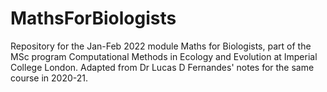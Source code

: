 # MathsForBiologists
Repository for the Jan-Feb 2022 module Maths for Biologists, part of the MSc program Computational Methods in Ecology and Evolution at Imperial College London. Adapted from Dr Lucas D Fernandes' notes for the same course in 2020-21.
